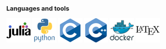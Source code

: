<!-- ### Hi there 👋 -->

<!--
<p align="center"> 
  <img alt="Top Langs" height="160px" src="https://github-readme-stats.vercel.app/api/top-langs/?username=medamayakii&layout=compact&count_private=true&show_icons=true&theme=tokyonight&hide=jupyter%20notebook" />
  <img alt="github stats" height="160px" src="https://github-readme-stats.vercel.app/api?username=medamayakii&count_private=true&show_icons=true&show_icons=true&theme=tokyonight" />
</p>
-->

### Languages and tools
<p>
    <a href="https://julialang.org/"><img src="https://github.com/devicons/devicon/blob/v2.15.1/icons/julia/julia-original-wordmark.svg" height=64 /></a>
    <a href="https://www.python.org/"><img src="https://github.com/devicons/devicon/blob/v2.15.1/icons/python/python-original-wordmark.svg" height=64 /></a>
    <img src="https://github.com/devicons/devicon/blob/v2.15.1/icons/c/c-original.svg" height=64 />
    <img src="https://github.com/devicons/devicon/blob/v2.15.1/icons/cplusplus/cplusplus-original.svg" height=64 />
    <img src="https://github.com/devicons/devicon/blob/v2.15.1/icons/docker/docker-original-wordmark.svg" height=64 />
    <img src="https://github.com/devicons/devicon/blob/v2.15.1/icons/latex/latex-original.svg" height=64 />
</p>

<!--
**medamayakii/medamayakii** is a ✨ _special_ ✨ repository because its `README.md` (this file) appears on your GitHub profile.

Here are some ideas to get you started:

- 🔭 I’m currently working on ...
- 🌱 I’m currently learning ...
- 👯 I’m looking to collaborate on ...
- 🤔 I’m looking for help with ...
- 💬 Ask me about ...
- 📫 How to reach me: ...
- 😄 Pronouns: ...
- ⚡ Fun fact: ...
-->
